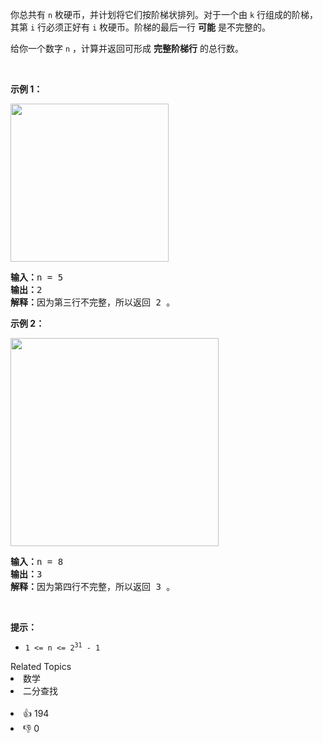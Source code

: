 <p>你总共有&nbsp;<code>n</code><em>&nbsp;</em>枚硬币，并计划将它们按阶梯状排列。对于一个由 <code>k</code> 行组成的阶梯，其第 <code>i</code><em> </em>行必须正好有 <code>i</code><em> </em>枚硬币。阶梯的最后一行 <strong>可能</strong> 是不完整的。</p>

<p>给你一个数字&nbsp;<code>n</code><em> </em>，计算并返回可形成 <strong>完整阶梯行</strong> 的总行数。</p>

<p>&nbsp;</p>

<p><strong>示例 1：</strong></p>
<img alt="" src="https://assets.leetcode.com/uploads/2021/04/09/arrangecoins1-grid.jpg" style="width: 253px; height: 253px;" />
<pre>
<strong>输入：</strong>n = 5
<strong>输出：</strong>2
<strong>解释：</strong>因为第三行不完整，所以返回 2 。
</pre>

<p><strong>示例 2：</strong></p>
<img alt="" src="https://assets.leetcode.com/uploads/2021/04/09/arrangecoins2-grid.jpg" style="width: 333px; height: 333px;" />
<pre>
<strong>输入：</strong>n = 8
<strong>输出：</strong>3
<strong>解释：</strong>因为第四行不完整，所以返回 3 。
</pre>

<p>&nbsp;</p>

<p><strong>提示：</strong></p>

<ul>
	<li><code>1 &lt;= n &lt;= 2<sup>31</sup> - 1</code></li>
</ul>
<div><div>Related Topics</div><div><li>数学</li><li>二分查找</li></div></div><br><div><li>👍 194</li><li>👎 0</li></div>